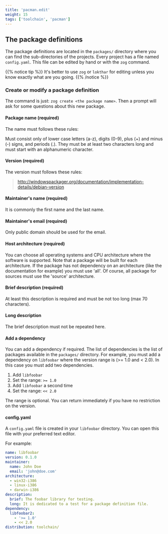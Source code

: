 ```yaml
---
title: 'pacman.edit'
weight: 15
tags: ['toolchain', 'pacman']
---
```


## The package definitions

The package definitions are located in the `packages/` directory where you can
find the sub-directories of the projects. Every project has a file named
`config.yaml`. This file can be edited by hand or with the `zog` command.

{{% notice tip %}} It's better to use `zog` or `lokthar` for editing unless you
know exactly what are you going. {{% /notice %}}

### Create or modify a package definition

The command is just: `zog create <the package name>`. Then a prompt will ask for
some questions about this new package.

#### Package name (required)

The name must follows these rules:

Must consist only of lower case letters (a-z), digits (0-9), plus (+) and minus
(-) signs, and periods (.). They must be at least two characters long and must
start with an alphanumeric character.

#### Version (required)

The version must follows these rules:

> http://windowspackager.org/documentation/implementation-details/debian-version

#### Maintainer's name (required)

It is commonly the first name and the last name.

#### Maintainer's email (required)

Only public domain should be used for the email.

#### Host architecture (required)

You can choose all operating systems and CPU architecture where the software is
supported. Note that a package will be built for each architecture. If the
package has not dependency on an architecture (like the documentation for
example) you must use 'all'. Of course, all package for sources must use the
'source' architecture.

#### Brief description (required)

At least this description is required and must be not too long (max 70
characters).

#### Long description

The brief description must not be repeated here.

#### Add a dependency

You can add a dependency if required. The list of dependencies is the list of
packages available in the `packages/` directory. For example, you must add a
dependency on `libfoobar` where the version range is (>= 1.0 and < 2.0). In this
case you must add two dependencies.

1. Add `libfoobar`
2. Set the range: `>= 1.0`
3. Add `libfoobar` a second time
4. Set the range: `<< 2.0`

The range is optional. You can return immediately if you have no restriction on
the version.

#### config.yaml

A `config.yaml` file is created in your `libfoobar` directory. You can open this
file with your preferred text editor.

For example:

```yaml
name: libfoobar
version: 0.1.0
maintainer:
  name: John Doe
  email: 'john@doe.com'
architecture:
  - win32-i386
  - linux-i386
  - darwin-i386
description:
  brief: The foobar library for testing.
  long: It is dedicated to a test for a package definition file.
dependency:
  libfoobar2:
    - '>= 1.0'
    - << 2.0
distribution: toolchain/
```
